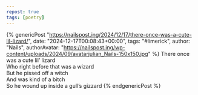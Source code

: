 ```yaml
---
repost: true
tags: [poetry]
---
```


{% genericPost "https://nailspost.ing/2024/12/17/there-once-was-a-cute-lil-lizard/",
    date: "2024-12-17T00:08:43+00:00",
    tags: "#limerick",
    author: "Nails",
    authorAvatar: "https://nailspost.ing/wp-content/uploads/2024/09/avatarjulian_Nails-150x150.jpg" %}
  There once was a cute lil’ lizard<br/>
  Who right before that was a wizard<br/>
  But he pissed off a witch<br/>
  And was kind of a bitch<br/>
  So he wound up inside a gull’s gizzard
{% endgenericPost %}
